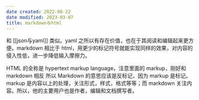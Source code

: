 ```yaml
---
date created: 2022-06-22
date modified: 2023-03-07
title: markdown与html
---
```


和 [[json与yaml]] 类似。yaml 之所以有存在价值，也在于其阅读和编辑起来更方便。markdown 相比于 html，用更少的标记符号就能实现同样的效果，对内容的侵入性低，进一步降低输入摩擦力。

HTML 的全称是 hypertext markup language，注意里面的 markup，刚好和 markdown 相反 所以 Markdown 的意思应该是反标记，因为 markup 是标记。markup 是内容以上的处理，关注形式，样式，格式等等；而 markdown 关注内容。所以，他的主要用户也是作者，编辑和文档撰写者。
